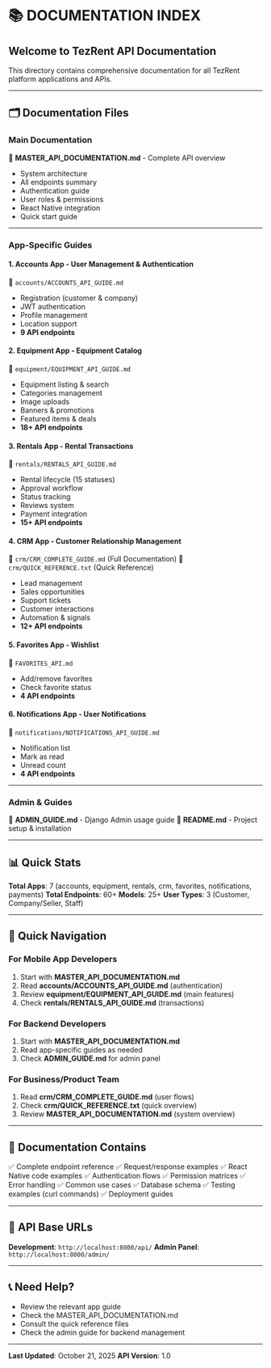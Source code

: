 # 📚 DOCUMENTATION INDEX

## Welcome to TezRent API Documentation

This directory contains comprehensive documentation for all TezRent platform applications and APIs.

---

## 🗂️ Documentation Files

### **Main Documentation**
📄 **MASTER_API_DOCUMENTATION.md** - Complete API overview
- System architecture
- All endpoints summary
- Authentication guide
- User roles & permissions
- React Native integration
- Quick start guide

---

### **App-Specific Guides**

#### 1. **Accounts App** - User Management & Authentication
📄 `accounts/ACCOUNTS_API_GUIDE.md`
- Registration (customer & company)
- JWT authentication
- Profile management
- Location support
- **9 API endpoints**

#### 2. **Equipment App** - Equipment Catalog
📄 `equipment/EQUIPMENT_API_GUIDE.md`
- Equipment listing & search
- Categories management
- Image uploads
- Banners & promotions
- Featured items & deals
- **18+ API endpoints**

#### 3. **Rentals App** - Rental Transactions
📄 `rentals/RENTALS_API_GUIDE.md`
- Rental lifecycle (15 statuses)
- Approval workflow
- Status tracking
- Reviews system
- Payment integration
- **15+ API endpoints**

#### 4. **CRM App** - Customer Relationship Management
📄 `crm/CRM_COMPLETE_GUIDE.md` (Full Documentation)
📄 `crm/QUICK_REFERENCE.txt` (Quick Reference)
- Lead management
- Sales opportunities
- Support tickets
- Customer interactions
- Automation & signals
- **12+ API endpoints**

#### 5. **Favorites App** - Wishlist
📄 `FAVORITES_API.md`
- Add/remove favorites
- Check favorite status
- **4 API endpoints**

#### 6. **Notifications App** - User Notifications
📄 `notifications/NOTIFICATIONS_API_GUIDE.md`
- Notification list
- Mark as read
- Unread count
- **4 API endpoints**

---

### **Admin & Guides**
📄 **ADMIN_GUIDE.md** - Django Admin usage guide
📄 **README.md** - Project setup & installation

---

## 📊 Quick Stats

**Total Apps**: 7 (accounts, equipment, rentals, crm, favorites, notifications, payments)
**Total Endpoints**: 60+
**Models**: 25+
**User Types**: 3 (Customer, Company/Seller, Staff)

---

## 🚀 Quick Navigation

### For Mobile App Developers
1. Start with **MASTER_API_DOCUMENTATION.md**
2. Read **accounts/ACCOUNTS_API_GUIDE.md** (authentication)
3. Review **equipment/EQUIPMENT_API_GUIDE.md** (main features)
4. Check **rentals/RENTALS_API_GUIDE.md** (transactions)

### For Backend Developers
1. Start with **MASTER_API_DOCUMENTATION.md**
2. Read app-specific guides as needed
3. Check **ADMIN_GUIDE.md** for admin panel

### For Business/Product Team
1. Read **crm/CRM_COMPLETE_GUIDE.md** (user flows)
2. Check **crm/QUICK_REFERENCE.txt** (quick overview)
3. Review **MASTER_API_DOCUMENTATION.md** (system overview)

---

## 📖 Documentation Contains

✅ Complete endpoint reference
✅ Request/response examples
✅ React Native code examples
✅ Authentication flows
✅ Permission matrices
✅ Error handling
✅ Common use cases
✅ Database schema
✅ Testing examples (curl commands)
✅ Deployment guides

---

## 🔗 API Base URLs

**Development**: `http://localhost:8000/api/`
**Admin Panel**: `http://localhost:8000/admin/`

---

## 📞 Need Help?

- Review the relevant app guide
- Check the MASTER_API_DOCUMENTATION.md
- Consult the quick reference files
- Check the admin guide for backend management

---

**Last Updated**: October 21, 2025
**API Version**: 1.0
